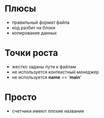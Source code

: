 # Плюсы
* правильный формат файла
* код разбит на блоки
* копирование данных

# Точки роста
* жестко заданы пути к файлам
* не используется контекстный менеджер
* не используется __name__ == '__main__'

#  Просто
* счетчики имеют плохие названия

